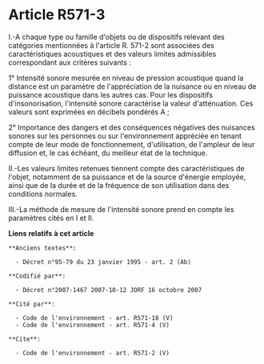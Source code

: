 # Article R571-3

I.-A chaque type ou famille d'objets ou de dispositifs relevant des catégories mentionnées à l'article R. 571-2 sont
associées des caractéristiques acoustiques et des valeurs limites admissibles correspondant aux critères suivants : 

1° Intensité sonore mesurée en niveau de pression acoustique quand la distance est un paramètre de l'appréciation de la
nuisance ou en niveau de puissance acoustique dans les autres cas. Pour les dispositifs d'insonorisation, l'intensité sonore
caractérise la valeur d'atténuation. Ces valeurs sont exprimées en décibels pondérés A ; 

2° Importance des dangers et des conséquences négatives des nuisances sonores sur les personnes ou sur l'environnement
appréciée en tenant compte de leur mode de fonctionnement, d'utilisation, de l'ampleur de leur diffusion et, le cas échéant,
du meilleur état de la technique. 

II.-Les valeurs limites retenues tiennent compte des caractéristiques de l'objet, notamment de sa puissance et de la source
d'énergie employée, ainsi que de la durée et de la fréquence de son utilisation dans des conditions normales. 

III.-La méthode de mesure de l'intensité sonore prend en compte les paramètres cités en I et II.

**Liens relatifs à cet article**

	**Anciens textes**:

	  - Décret n°95-79 du 23 janvier 1995 - art. 2 (Ab)

	**Codifié par**:

	  - Décret n°2007-1467 2007-10-12 JORF 16 octobre 2007

	**Cité par**:

	  - Code de l'environnement - art. R571-18 (V)
	  - Code de l'environnement - art. R571-4 (V)

	**Cite**:

	  - Code de l'environnement - art. R571-2 (V)
